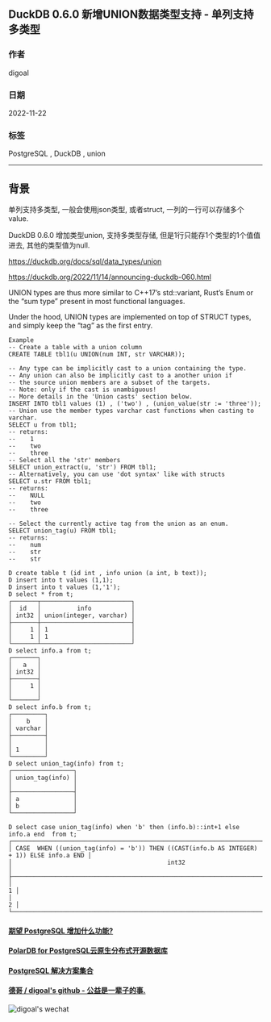 ## DuckDB 0.6.0 新增UNION数据类型支持 - 单列支持多类型  
        
### 作者        
digoal        
        
### 日期        
2022-11-22       
        
### 标签        
PostgreSQL , DuckDB , union          
        
----        
        
## 背景        
单列支持多类型, 一般会使用json类型, 或者struct, 一列的一行可以存储多个value.    
  
DuckDB 0.6.0 增加类型union, 支持多类型存储, 但是1行只能存1个类型的1个值值进去, 其他的类型值为null.     
  
https://duckdb.org/docs/sql/data_types/union  
  
https://duckdb.org/2022/11/14/announcing-duckdb-060.html  
  
UNION types are thus more similar to C++17’s std::variant, Rust’s Enum or the “sum type” present in most functional languages.  
  
Under the hood, UNION types are implemented on top of STRUCT types, and simply keep the “tag” as the first entry.  
  
```  
Example  
-- Create a table with a union column  
CREATE TABLE tbl1(u UNION(num INT, str VARCHAR));  
  
-- Any type can be implicitly cast to a union containing the type.  
-- Any union can also be implicitly cast to a another union if   
-- the source union members are a subset of the targets.  
-- Note: only if the cast is unambiguous!   
-- More details in the 'Union casts' section below.  
INSERT INTO tbl1 values (1) , ('two') , (union_value(str := 'three'));  
-- Union use the member types varchar cast functions when casting to varchar.  
SELECT u from tbl1;  
-- returns:  
--    1  
--    two  
--    three  
-- Select all the 'str' members  
SELECT union_extract(u, 'str') FROM tbl1;  
-- Alternatively, you can use 'dot syntax' like with structs  
SELECT u.str FROM tbl1;  
-- returns:   
--    NULL  
--    two  
--    three  
  
-- Select the currently active tag from the union as an enum.  
SELECT union_tag(u) FROM tbl1;  
-- returns:  
--    num  
--    str  
--    str  
```  
  
  
```  
D create table t (id int , info union (a int, b text));  
D insert into t values (1,1);  
D insert into t values (1,'1');  
D select * from t;  
┌───────┬─────────────────────────┐  
│  id   │          info           │  
│ int32 │ union(integer, varchar) │  
├───────┼─────────────────────────┤  
│     1 │ 1                       │  
│     1 │ 1                       │  
└───────┴─────────────────────────┘  
D select info.a from t;  
┌───────┐  
│   a   │  
│ int32 │  
├───────┤  
│     1 │  
│       │  
└───────┘  
D select info.b from t;  
┌─────────┐  
│    b    │  
│ varchar │  
├─────────┤  
│         │  
│ 1       │  
└─────────┘  
D select union_tag(info) from t;  
┌─────────────────┐  
│ union_tag(info) │  
│                 │  
├─────────────────┤  
│ a               │  
│ b               │  
└─────────────────┘  
  
D select case union_tag(info) when 'b' then (info.b)::int+1 else info.a end  from t;  
┌───────────────────────────────────────────────────────────────────────────────────────────┐  
│ CASE  WHEN ((union_tag(info) = 'b')) THEN ((CAST(info.b AS INTEGER) + 1)) ELSE info.a END │  
│                                           int32                                           │  
├───────────────────────────────────────────────────────────────────────────────────────────┤  
│                                                                                         1 │  
│                                                                                         2 │  
└───────────────────────────────────────────────────────────────────────────────────────────┘  
```  
  
  
#### [期望 PostgreSQL 增加什么功能?](https://github.com/digoal/blog/issues/76 "269ac3d1c492e938c0191101c7238216")
  
  
#### [PolarDB for PostgreSQL云原生分布式开源数据库](https://github.com/ApsaraDB/PolarDB-for-PostgreSQL "57258f76c37864c6e6d23383d05714ea")
  
  
#### [PostgreSQL 解决方案集合](https://yq.aliyun.com/topic/118 "40cff096e9ed7122c512b35d8561d9c8")
  
  
#### [德哥 / digoal's github - 公益是一辈子的事.](https://github.com/digoal/blog/blob/master/README.md "22709685feb7cab07d30f30387f0a9ae")
  
  
![digoal's wechat](../pic/digoal_weixin.jpg "f7ad92eeba24523fd47a6e1a0e691b59")
  
